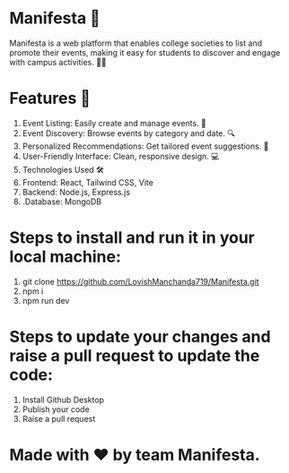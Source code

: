 # Manifesta 🎉
Manifesta is a web platform that enables college societies to list and promote their events, making it easy for students to discover and engage with campus activities. 📅✨

# Features 🌟
  1. Event Listing: Easily create and manage events. 📝
  2. Event Discovery: Browse events by category and date. 🔍
  3. Personalized Recommendations: Get tailored event suggestions. 🎯
  4. User-Friendly Interface: Clean, responsive design. 💻
  5. Technologies Used 🛠️
  6. Frontend: React, Tailwind CSS, Vite
  7. Backend: Node.js, Express.js
  8. .Database: MongoDB

# Steps to install and run it in your local machine:
  1. git clone https://github.com/LovishManchanda719/Manifesta.git
  2. npm i
  3. npm run dev

# Steps to update your changes and raise a pull request to update the code:
  1. Install Github Desktop
  2. Publish your code
  3. Raise a pull request

# Made with ❤️ by team Manifesta.
